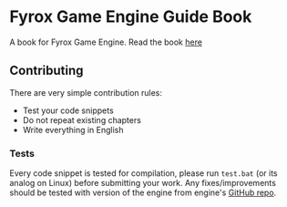 # Fyrox Game Engine Guide Book

A book for Fyrox Game Engine. Read the book [here](https://fyrox-book.github.io)

## Contributing

There are very simple contribution rules:

- Test your code snippets
- Do not repeat existing chapters
- Write everything in English

### Tests

Every code snippet is tested for compilation, please run `test.bat` (or its analog on Linux) before submitting
your work. Any fixes/improvements should be tested with version of the engine from engine's 
[GitHub repo](https://github.com/FyroxEngine/Fyrox).